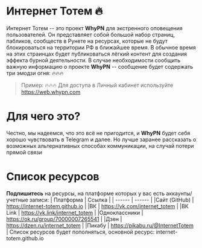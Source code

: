 # Интернет Тотем 🔥
Интернет Тотем -- это проект **WhyPN** для экстренного оповещения пользователей. Он представляет собой большой набор страниц, пабликов, сообществ в Рунете на ресурсах, которые не будут блокироваться на территории РФ в ближайшее время. В обычное время на этих страинцах будет публиковаться лёгкий контент для создания эффекта бурной деятельности. В случае необходимости сообщить важную информацию о проекте **WhyPN** -- сообщение будет содержать три эмодзи огня: 🔥🔥🔥

> Пример:
> 🔥🔥🔥 Для доступа в Личный кабинет используйте https://web.whypn.com

# Для чего это?
Честно, мы надеемся, что это всё не пригодится, и **WhyPN** будет себя хорошо чувствовать в Telegram и далее. Но лучше заранее рассказать о возможных альтернативных способах коммуникации, на случай потери прямой связи

# Список ресурсов 
**Подпишитесь** на ресурсы, на платформе которых у вас есть аккаунты/учетные записи:
| Платформа    | Ссылка                                 |
| ------       | ------                                 |
|Сайт (GitHub) |  https://internet-totem.github.io      |
|ВК            |  https://vk.com/internet_totem         |
|ВК Link       |  https://vk.link/internet_totem        |
|Одноклассники |  https://ok.ru/group/70000007265541    |
|Дзен          |  https://dzen.ru/internet_totem        |
|Пикабу        |  https://pikabu.ru/@InternetTotem      |
Список ресурсов будет пополняться, основной ресурс: internet-totem.github.io
